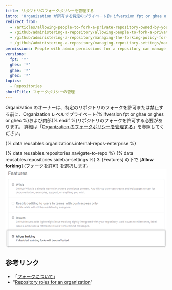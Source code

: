 ```yaml
---
title: リポジトリのフォークポリシーを管理する
intro: 'Organization が所有する特定のプライベート{% ifversion fpt or ghae or ghes or ghec %}または内部{% endif %}リポジトリのフォークを許可または禁止できます。'
redirect_from:
  - /articles/allowing-people-to-fork-a-private-repository-owned-by-your-organization
  - /github/administering-a-repository/allowing-people-to-fork-a-private-repository-owned-by-your-organization
  - /github/administering-a-repository/managing-the-forking-policy-for-your-repository
  - /github/administering-a-repository/managing-repository-settings/managing-the-forking-policy-for-your-repository
permissions: People with admin permissions for a repository can manage the forking policy for the repository.
versions:
  fpt: '*'
  ghes: '*'
  ghae: '*'
  ghec: '*'
topics:
  - Repositories
shortTitle: フォークポリシーの管理
---
```


Organization のオーナーは、特定のリポジトリのフォークを許可または禁止する前に、Organization レベルでプライベート{% ifversion fpt or ghae or ghes or ghec %}および内部{% endif %}リポジトリのフォークを許可する必要があります。 詳細は「[Organization のフォークポリシーを管理する](/organizations/managing-organization-settings/managing-the-forking-policy-for-your-organization)」を参照してください。

{% data reusables.organizations.internal-repos-enterprise %}

{% data reusables.repositories.navigate-to-repo %}
{% data reusables.repositories.sidebar-settings %}
3. [Features] の下で [**Allow forking**] (フォークを許可) を選択します。 ![プライベートリポジトリのフォークの許可あるいは禁止のチェックボックス](/assets/images/help/repository/allow-forking-specific-org-repo.png)

## 参考リンク

- 「[フォークについて](/pull-requests/collaborating-with-pull-requests/working-with-forks/about-forks)」
- "[Repository roles for an organization](/organizations/managing-access-to-your-organizations-repositories/repository-roles-for-an-organization)"

